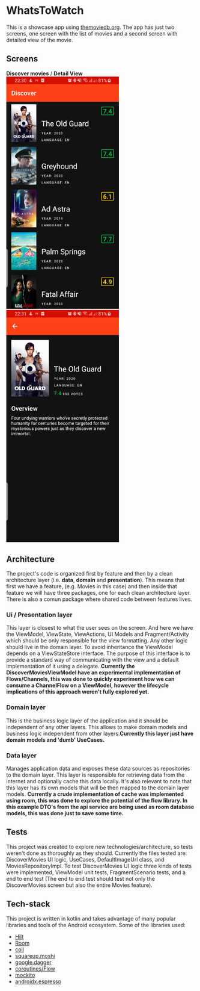 # WhatsToWatch

This is a showcase app using [themoviedb.org](https://developers.themoviedb.org/).
The app has just two screens, one screen with the list of movies and a second screen with detailed view of the movie.

## Screens
**Discover movies** / **Detail View**<br/>
<img src="discover_movies.png" width="300">
<img src="movie_detail.png" width="300">

## Architecture
The project's code is organized first by feature and then by a clean architecture layer (i.e. **data**, **domain** and **presentation**). This means that first we have a feature, (e.g. Movies in this case) and then inside that feature we will have three packages, one for each clean architecture layer. There is also a comun package where shared code between features lives.

### Ui / Presentation layer
This layer is closest to what the user sees on the screen. And here we have the ViewModel, ViewState, ViewActions, UI Models and Fragment/Activity which should be only responsible for the view formatting. Any other logic should live in the domain layer.
To avoid inheritance the ViewModel depends on a ViewStateStore interface. The purpose of this interface is to provide a standard way of communicating with the view and a default implementation of it using a delegate.
**Currently the DiscoverMoviesViewModel have an experimental implementation of Flows/Channels, this was done to quickly experiment how we can consume a ChannelFlow on a ViewModel, however the lifecycle implications of this approach weren't fully explored yet.**

### Domain layer
This is the business logic layer of the application and it should be independent of any other layers. This allows to make domain models and business logic independent from other layers.**Currently this layer just have domain models and 'dumb' UseCases.**


### Data layer
Manages application data and exposes these data sources as repositories to the domain layer. This layer is responsible for retrieving data from the internet and optionally cache this data locally. It's also relevant to note that this layer has its own models that will be then mapped to the domain layer models. **Currently a crude implementation of cache was implemented using room, this was done to explore the potential of the flow library. In this example DTO's from the api service are being used as room database models, this was done just to save some time.**


## Tests
This project was created to explore new technologies/architecture, so tests weren't done as thoroughly as they should. Currently the files tested are: DiscoverMovies UI logic, UseCases, DefaultImageUrl class, and MoviesRepositoryImpl.
To test DiscoverMovies UI logic three kinds of tests were implemented, ViewModel unit tests, FragmentScenario tests, and a end to end test (The end to end test should test not only the DiscoverMovies screen but also the entire Movies feature).


## Tech-stack
This project is written in kotlin and takes advantage of many popular
libraries and tools of the Android ecosystem.
Some of the libraries used:
* [Hilt](https://dagger.dev/hilt/)
* [Room](https://developer.android.com/topic/libraries/architecture/room)
* [coil](https://github.com/coil-kt/coil)
* [squareup.moshi](https://github.com/square/moshi)
* [google.dagger](https://github.com/google/dagger)
* [coroutines/Flow](https://kotlinlang.org/docs/reference/coroutines-overview.html)
* [mockito](https://site.mockito.org/)
* [androidx.espresso](https://developer.android.com/training/testing/espresso/setup)


